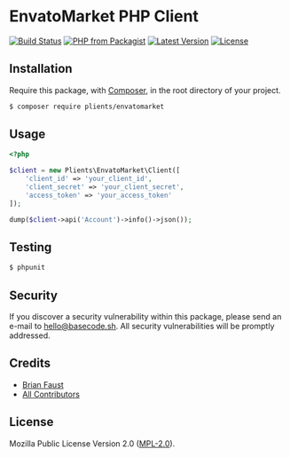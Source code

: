 # EnvatoMarket PHP Client

[![Build Status](https://img.shields.io/travis/plients/EnvatoMarket-PHP-Client/master.svg?style=flat-square)](https://travis-ci.org/plients/EnvatoMarket-PHP-Client)
[![PHP from Packagist](https://img.shields.io/packagist/php-v/plients/envatomarket.svg?style=flat-square)]()
[![Latest Version](https://img.shields.io/github/release/plients/EnvatoMarket-PHP-Client.svg?style=flat-square)](https://github.com/plients/EnvatoMarket-PHP-Client/releases)
[![License](https://img.shields.io/packagist/l/plients/EnvatoMarket-PHP-Client.svg?style=flat-square)](https://packagist.org/packages/plients/EnvatoMarket-PHP-Client)

## Installation

Require this package, with [Composer](https://getcomposer.org/), in the root directory of your project.

```bash
$ composer require plients/envatomarket
```

## Usage

```php
<?php

$client = new Plients\EnvatoMarket\Client([
    'client_id' => 'your_client_id',
    'client_secret' => 'your_client_secret',
    'access_token' => 'your_access_token'
]);

dump($client->api('Account')->info()->json());
```

## Testing

``` bash
$ phpunit
```

## Security

If you discover a security vulnerability within this package, please send an e-mail to hello@basecode.sh. All security vulnerabilities will be promptly addressed.

## Credits

- [Brian Faust](https://github.com/faustbrian)
- [All Contributors](../../contributors)

## License

Mozilla Public License Version 2.0 ([MPL-2.0](./LICENSE)).
